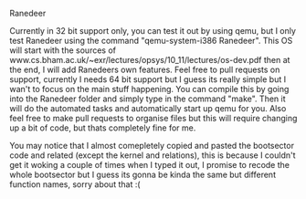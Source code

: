 <p styles="text-align:center;">Ranedeer</p>
<p styles="text-align:center;">
  Currently in 32 bit support only, you can test it out by using qemu, but I only test Ranedeer using the command "qemu-system-i386 Ranedeer". This OS will start with the sources of www.cs.bham.ac.uk/~exr/lectures/opsys/10_11/lectures/os-dev.pdf then at the end, I will add Ranedeers own features. Feel free to pull requests on support, currently I needs 64 bit support but I guess its really simple but I wan't to focus on the main stuff happening.
  You can compile this by going into the Ranedeer folder and simply type in the command "make". Then it will do the automated tasks and automatically start up qemu for you. Also feel free to make pull requests to organise files but this will require changing up a bit of code, but thats completely fine for me.

  You may notice that I almost comepletely copied and pasted the bootsector code and related (except the kernel and relations), this is because I couldn't get it woking a couple of times when I typed it out, I promise to recode the whole bootsector but I guess its gonna be kinda the same but different function names, sorry about that :(
</p>

